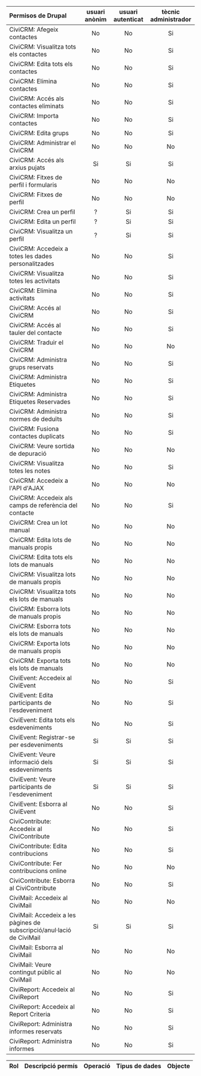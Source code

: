 
| Permisos de Drupal                       |     usuari anònim       | usuari autenticat  | tècnic administrador |
|:---------------------------------------- |:-----------------------:|:------------------:|:--------------------:|
| CiviCRM: Afegeix contactes               |            No           |         No         |           Si         |
| CiviCRM: Visualitza tots els contactes   |            No           |         No         |           Si         |
| CiviCRM: Edita tots els contactes        |            No           |         No         |           Si         |
| CiviCRM: Elimina contactes               |            No           |         No         |           Si         |
| CiviCRM: Accés als contactes eliminats   |            No           |         No         |           Si         |
| CiviCRM: Importa contactes               |            No           |         No         |           Si         |
| CiviCRM: Edita grups                     |            No           |         No         |           Si         |
| CiviCRM: Administrar el CiviCRM          |            No           |         No         |           No         |
| CiviCRM: Accés als arxius pujats         |            Si           |         Si         |           Si         |
| CiviCRM: Fitxes de perfil i formularis   |            No           |         No         |           No         |
| CiviCRM: Fitxes de perfil                |            No           |         No         |           No         |
| CiviCRM: Crea un perfil                  |            ?            |         Si         |           Si         |
| CiviCRM: Edita un perfil                 |            ?            |         Si         |           Si         |
| CiviCRM: Visualitza un perfil            |            ?            |         Si         |           Si         |
| CiviCRM: Accedeix a totes les dades personalitzades|  No           |         No         |           Si         |
| CiviCRM: Visualitza totes les activitats |           No            |         No         |           Si         |
| CiviCRM: Elimina activitats              |            No           |         No         |           Si         |
| CiviCRM: Accés al CiviCRM                |            No           |         No         |           Si         |
| CiviCRM: Accés al tauler del contacte    |            No           |         No         |           Si         |
| CiviCRM: Traduir el CiviCRM              |            No           |         No         |           No         |
| CiviCRM: Administra grups reservats      |            No           |         No         |           Si         |
| CiviCRM: Administra Etiquetes            |            No           |         No         |           Si         |
| CiviCRM: Administra Etiquetes Reservades |            No           |         No         |           Si         |
| CiviCRM: Administra normes de deduïts    |            No           |         No         |           Si         |
| CiviCRM: Fusiona contactes duplicats     |            No           |         No         |           Si         |
| CiviCRM: Veure sortida de depuració      |            No           |         No         |           No         |
| CiviCRM: Visualitza totes les notes      |            No           |         No         |           Si         |
| CiviCRM: Accedeix a l'API d'AJAX         |            No           |         No         |           No         |
| CiviCRM: Accedeix als camps de referència del contacte|    No      |         No         |           Si         |
| CiviCRM: Crea un lot manual              |            No           |         No         |           No         |
| CiviCRM: Edita lots de manuals propis    |            No           |         No         |           No         |
| CiviCRM: Edita tots els lots de manuals  |            No           |         No         |           No         |
| CiviCRM: Visualitza lots de manuals propis    |       No           |         No         |           No         |
| CiviCRM: Visualitza tots els lots de manuals  |       No           |         No         |           No         |
| CiviCRM: Esborra lots de manuals propis    |          No           |         No         |           No         |
| CiviCRM: Esborra tots els lots de manuals  |          No           |         No         |           No         |
| CiviCRM: Exporta lots de manuals propis    |          No           |         No         |           No         |
| CiviCRM: Exporta tots els lots de manuals  |          No           |         No         |           No         |
| CiviEvent: Accedeix al CiviEvent           |          No           |         No         |           Si         |
| CiviEvent: Edita participants de l'esdeveniment |      No           |         No         |           Si         |
| CiviEvent: Edita tots els esdeveniments    |            No           |         No         |           Si         |
| CiviEvent: Registrar-se per esdeveniments  |            Si           |         Si         |           Si         |
| CiviEvent: Veure informació dels esdeveniments  |       Si           |         Si         |           Si         |
| CiviEvent: Veure participants de l'esdeveniment |       Si           |         Si         |           Si         |
| CiviEvent: Esborra al CiviEvent            |            No           |         No         |           Si         |
| CiviContribute: Accedeix al CiviContribute |            No           |         No         |           Si         |
| CiviContribute: Edita contribucions        |            No           |         No         |           Si         |
| CiviContribute: Fer contribucions online   |            No           |         No         |           No         |
| CiviContribute: Esborra al CiviContribute  |            No           |         No         |           Si         |
| CiviMail: Accedeix  al CiviMail            |            No           |         No         |           No         |
| CiviMail: Accedeix a les pàgines de subscripció/anul·lació de CiviMail|         Si         |        Si        |       Si       |
| CiviMail: Esborra al CiviMail              |            No           |         No         |           No         |
| CiviMail: Veure contingut públic al CiviMail|          No           |         No         |           No         |
| CiviReport: Accedeix al CiviReport         |            No           |         No         |           Si         |
| CiviReport: Accedeix al Report Criteria    |            No           |         No         |           Si         |
| CiviReport: Administra informes reservats  |            No           |         No         |           Si         |
| CiviReport: Administra informes            |            No           |         No         |           Si         |

| Rol             | Descripció permís                  | Operació      | Tipus de dades                               | Objecte                     |
|:----------------|:---------------------------------- |:------------- |:-------------------------------------------- |:--------------------------- |
